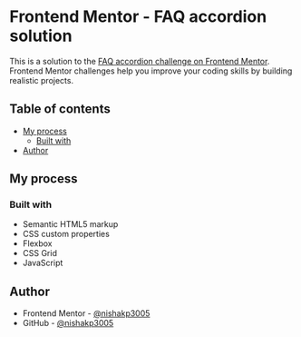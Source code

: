 # Frontend Mentor - FAQ accordion solution

This is a solution to the [FAQ accordion challenge on Frontend Mentor](https://www.frontendmentor.io/challenges/faq-accordion-wyfFdeBwBz). Frontend Mentor challenges help you improve your coding skills by building realistic projects.

## Table of contents

-   [My process](#my-process)
    -   [Built with](#built-with)
-   [Author](#author)
## My process

### Built with

-   Semantic HTML5 markup
-   CSS custom properties
-   Flexbox
-   CSS Grid
-   JavaScript

## Author

-   Frontend Mentor - [@nishakp3005](https://www.frontendmentor.io/profile/nishakp3005)
-   GitHub - [@nishakp3005](https://github.com/nishakp3005)
